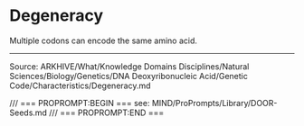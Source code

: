 # Degeneracy

Multiple codons can encode the same amino acid.

---
Source: ARKHIVE/What/Knowledge Domains Disciplines/Natural Sciences/Biology/Genetics/DNA Deoxyribonucleic Acid/Genetic Code/Characteristics/Degeneracy.md

/// === PROPROMPT:BEGIN ===
see: MIND/ProPrompts/Library/DOOR-Seeds.md
/// === PROPROMPT:END ===
